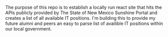 The purpose of this repo is to establish a locally run react site that hits the APIs publicly provided by The State of New Mexico Sunshine Portal and creates a list of all available IT positions. I'm building this to provide my future alumni and peers an easy to parse list of availible IT positions within our local government. 
